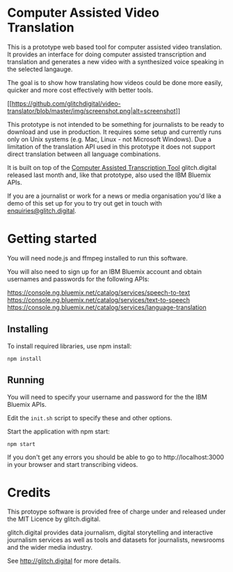 # Computer Assisted Video Translation

This is a prototype web based tool for computer assisted video translation. It provides an interface for doing computer assisted transcription and translation and generates a new video with a synthesized voice speaking in the selected langauge.

The goal is to show how translating how videos could be done more easily, quicker and more cost effectively with better tools.

[[https://github.com/glitchdigital/video-translator/blob/master/img/screenshot.png|alt=screenshot]]

This prototype is not intended to be something for journalists to be ready to download and use in production. It requires some setup and currently runs only on Unix systems (e.g. Mac, Linux - not Microsoft Windows). Due a limitation of the translation API used in this prototype it does not support direct translation between all language combinations.

It is built on top of the [Computer Assisted Transcription Tool](https://github.com/glitchdigital/video-transcriber) glitch.digital released last month and, like that prototype, also used the IBM Bluemix APIs.

If you are a journalist or work for a news or media organisation you'd like a demo of this set up for you to try out get in touch with <enquiries@glitch.digital>.

# Getting started

You will need node.js and ffmpeg installed to run this software.

You will also need to sign up for an IBM Bluemix account and obtain usernames and passwords for the following APIs:

https://console.ng.bluemix.net/catalog/services/speech-to-text
https://console.ng.bluemix.net/catalog/services/text-to-speech
https://console.ng.bluemix.net/catalog/services/language-translation

## Installing

To install required libraries, use npm install:

    npm install

## Running

You will need to specify your username and password for the the IBM Bluemix APIs.

Edit the `init.sh` script to specify these and other options.

Start the application with npm start:

    npm start

If you don't get any errors you should be able to go to http://localhost:3000 in your browser and start transcribing videos.

# Credits 

This protoype software is provided free of charge under and released under the MIT Licence by glitch.digital.

glitch.digital provides data journalism, digital storytelling and interactive journalism services as well as tools and datasets for journalists, newsrooms and the wider media industry.

See http://glitch.digital for more details.